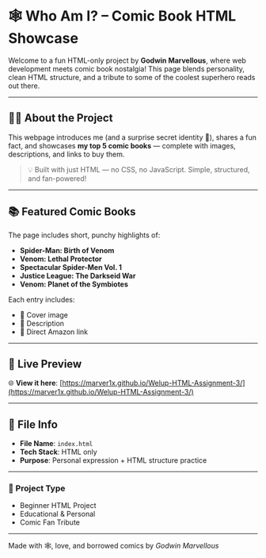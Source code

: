# 🕸️ Who Am I? – Comic Book HTML Showcase

Welcome to a fun HTML-only project by **Godwin Marvellous**, where web development meets comic book nostalgia! This page blends personality, clean HTML structure, and a tribute to some of the coolest superhero reads out there.

---

## 👨‍💻 About the Project

This webpage introduces me (and a surprise secret identity 👀), shares a fun fact, and showcases **my top 5 comic books** — complete with images, descriptions, and links to buy them.

> 💡 Built with just HTML — no CSS, no JavaScript. Simple, structured, and fan-powered!

---

## 📚 Featured Comic Books

The page includes short, punchy highlights of:
- **Spider-Man: Birth of Venom**
- **Venom: Lethal Protector**
- **Spectacular Spider-Men Vol. 1**
- **Justice League: The Darkseid War**
- **Venom: Planet of the Symbiotes**

Each entry includes:
- 📘 Cover image  
- 📄 Description  
- 🔗 Direct Amazon link

---

## 🚀 Live Preview

🌐 **View it here**: [https://marver1x.github.io/Welup-HTML-Assignment-3/](https://marver1x.github.io/Welup-HTML-Assignment-3/)

---

## 📂 File Info

- **File Name**: `index.html`
- **Tech Stack**: HTML only
- **Purpose**: Personal expression + HTML structure practice

---

### 📌 Project Type

- Beginner HTML Project  
- Educational & Personal  
- Comic Fan Tribute  

---

Made with 🕸️, love, and borrowed comics by *Godwin Marvellous*
